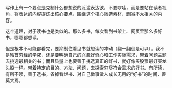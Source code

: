 
写作上有一个要点是克制什么都想说的泛滥表达欲，不要啰嗦，而是要站在读者视角，将表达的内容提炼出核心要点，围绕这个核心筛选素材、删减不太相关的内容。

这个道理，对于读书也是类似的。那么多书，每次看到书架上、网页里那么多好书，哪哪都想读。

但是根本不可能都看完，要抑制住看见书就想读的冲动（翻一翻倒是可以）。我不是皓首穷经的学究，还是要明确自己的兴趣好奇心和工作实际需求，带着问题主题去挑选最相关的书；而且质量上也要善于挑选真正的好书，就好像买股票最好买龙头股一样。带着特定的目的、方法、问题，去探索穷尽符合需求的好书。有所读，有所不读，善于选书，省掉看烂书、对自己做事做人成长无用的“好书”的时间，善莫大焉。
